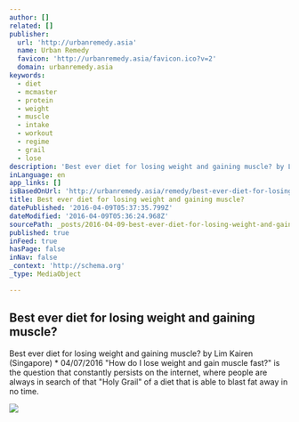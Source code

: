 ```yaml
---
author: []
related: []
publisher:
  url: 'http://urbanremedy.asia'
  name: Urban Remedy
  favicon: 'http://urbanremedy.asia/favicon.ico?v=2'
  domain: urbanremedy.asia
keywords:
  - diet
  - mcmaster
  - protein
  - weight
  - muscle
  - intake
  - workout
  - regime
  - grail
  - lose
description: 'Best ever diet for losing weight and gaining muscle? by Lim Kairen (Singapore) * 04/07/2016 "How do I lose weight and gain muscle fast?" is the question that constantly persists on the internet, where people are always in search of that "Holy Grail" of a diet that is able to blast fat away in no time.'
inLanguage: en
app_links: []
isBasedOnUrl: 'http://urbanremedy.asia/remedy/best-ever-diet-for-losing-weight-and-gaining-muscle'
title: Best ever diet for losing weight and gaining muscle?
datePublished: '2016-04-09T05:37:35.799Z'
dateModified: '2016-04-09T05:36:24.968Z'
sourcePath: _posts/2016-04-09-best-ever-diet-for-losing-weight-and-gaining-muscle.md
published: true
inFeed: true
hasPage: false
inNav: false
_context: 'http://schema.org'
_type: MediaObject

---
```

<article style=""><h1>Best ever diet for losing weight and gaining muscle?</h1><p>Best ever diet for losing weight and gaining muscle? by Lim Kairen (Singapore) * 04/07/2016 "How do I lose weight and gain muscle fast?" is the question that constantly persists on the internet, where people are always in search of that "Holy Grail" of a diet that is able to blast fat away in no time.</p><img src="http://urbanremedy.asia/uploads/articles/8x/8xh7cwopxj1460000070.jpg" /></article>